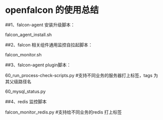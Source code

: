 # openfalcon 的使用总结

##1、falcon-agent 安装升级脚本：

falcon_agent_install.sh
        
##2、falcon 相关组件通用监控自拉起脚本：

falcon_monitor.sh

##3、falcon-agent plugin脚本：

60_run_process-check-scripts.py  #支持不同业务的服务器打上标签，tags 为其父级路径名

60_mysql_status.py
        
##4、redis 监控脚本

falcon_monitor_redis.py  #支持给不同业务的redis 打上标签
